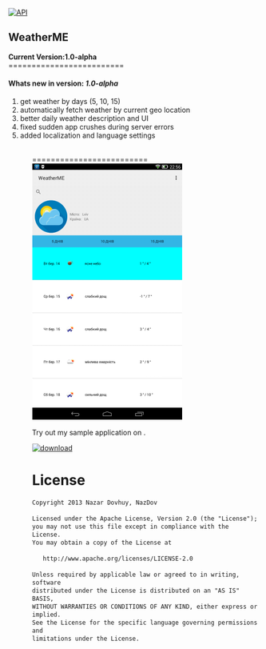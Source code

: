[![API](https://img.shields.io/badge/API-10%2B-brightgreen.svg?style=flat)](https://android-arsenal.com/api?level=10)

<h2>WeatherME</h2>
<b>Current Version:</b><b>1.0-alpha</b>
<br>
=========================
<br>
<h4>Whats new in version: <i>1.0-alpha</i></h4>
<ol>
  <li>get weather by days (5, 10, 15)</li>
  <li>automatically fetch weather by current geo location</li>
  <li>better daily weather description and UI</li>
  <li>fixed sudden app crushes during server errors</li>
  <li>added localization and language settings</li>
<ol>
<br>
=========================
<br>
<img src="https://raw.githubusercontent.com/NazDov/WeatherME/master/samples/screenshot.png" width="300" >

Try out my sample application on .

<a href="http://s000.tinyupload.com/download.php?file_id=22153366913794932319&t=2215336691379493231938084">
  <img alt="download"
         src="http://diylogodesigns.com/blog/wp-content/uploads/2016/06/blue-color-free-Download-Button.png" width="250" />
</a>


License
=======

    Copyright 2013 Nazar Dovhuy, NazDov

    Licensed under the Apache License, Version 2.0 (the "License");
    you may not use this file except in compliance with the License.
    You may obtain a copy of the License at

       http://www.apache.org/licenses/LICENSE-2.0

    Unless required by applicable law or agreed to in writing, software
    distributed under the License is distributed on an "AS IS" BASIS,
    WITHOUT WARRANTIES OR CONDITIONS OF ANY KIND, either express or implied.
    See the License for the specific language governing permissions and
    limitations under the License.
